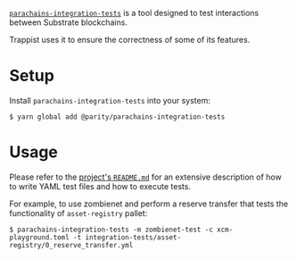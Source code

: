 [`parachains-integration-tests`](https://github.com/paritytech/parachains-integration-tests) is a tool designed to test interactions between Substrate blockchains.

Trappist uses it to ensure the correctness of some of its features.

# Setup

Install `parachains-integration-tests` into your system:
```
$ yarn global add @parity/parachains-integration-tests
```

# Usage

Please refer to the [project's `README.md`](https://github.com/paritytech/parachains-integration-tests#how-to-use) for an extensive description of how to write YAML test files and how to execute tests.

For example, to use zombienet and perform a reserve transfer that tests the functionality of `asset-registry` pallet:
```
$ parachains-integration-tests -m zombienet-test -c xcm-playground.toml -t integration-tests/asset-registry/0_reserve_transfer.yml
```
